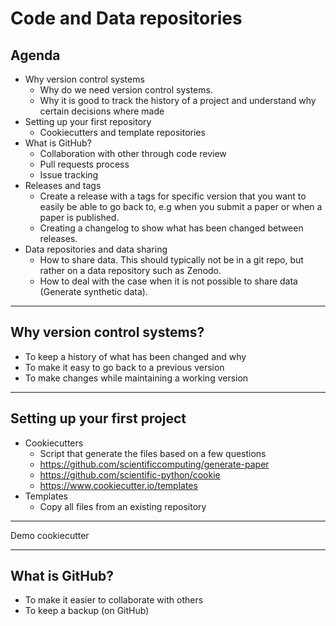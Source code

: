 # Code and Data repositories

## Agenda

- Why version control systems
    - Why do we need version control systems.
    - Why it is good to track the history of a project and understand why certain decisions where made
- Setting up your first repository
    - Cookiecutters and template repositories
- What is GitHub?
    - Collaboration with other through code review
    - Pull requests process
    - Issue tracking
- Releases and tags
    - Create a release with a tags for specific version that you want to easily be able to go back to, e.g when you submit a paper or when a paper is published.
    - Creating a changelog to show what has been changed between releases.
- Data repositories and data sharing
    - How to share data. This should typically not be in a git repo, but rather on a data repository such as Zenodo.
    - How to deal with the case when it is not possible to share data (Generate synthetic data).


---

## Why version control systems?

* To keep a history of what has been changed and why
* To make it easy to go back to a previous version
* To make changes while maintaining a working version

---

## Setting up your first project

- Cookiecutters
    - Script that generate the files based on a few questions
    - https://github.com/scientificcomputing/generate-paper
    - https://github.com/scientific-python/cookie
    - https://www.cookiecutter.io/templates
- Templates
    - Copy all files from an existing repository


---

Demo cookiecutter



---

## What is GitHub?



* To make it easier to collaborate with others
* To keep a backup (on GitHub)
